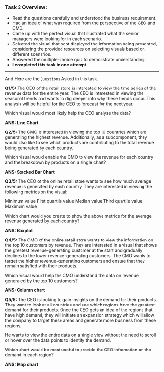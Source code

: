 ### Task 2 Overview: 

- Read the questions carefully and understood the business requirement.
- Had an idea of what was required from the perspective of the CEO and CMO.
- Came up with the perfect visual that illustrated what the senior managers were looking for in each scenario.
- Selected the visual that best displayed the information being presented, considering the provided resources on selecting visuals based on different scenarios.
- Answered the multiple-choice quiz to demonstrate understanding.
- **I completed this task in one attempt.**

----  
And Here are the `Questions` Asked in this task.



**Q1/5:** The CEO of the retail store is interested to view the time series of the revenue data for the entire year. The CEO is interested in viewing the seasonal trends and wants to dig deeper into why these trends occur. This analysis will be helpful for the CEO to forecast for the next year.

Which visual would most likely help the CEO analyse the data?

**ANS: Line Chart**

**Q2/5:** The CMO is interested in viewing the top 10 countries which are generating the highest revenue. Additionally, as a subcomponent, they would also like to see which products are contributing to the total revenue being generated by each country.

Which visual would enable the CMO to view the revenue for each country and the breakdown by products on a single chart?         


**ANS: Stacked Bar Chart**

**Q3/5:** The CEO of the online retail store wants to see how much average revenue is generated by each country. They are interested in viewing the following metrics on the visual:

Minimum value
First quartile value
Median value 
Third quartile value
Maximum value

Which chart would you create to show the above metrics for the average revenue generated by each country?                

**ANS: Boxplot**

**Q4/5:** The CMO of the online retail store wants to view the information on the top 10 customers by revenue. They are interested in a visual that shows the greatest revenue-generating customer at the start and gradually declines to the lower revenue-generating customers. The CMO wants to target the higher revenue-generating customers and ensure that they remain satisfied with their products.

Which visual would help the CMO understand the data on revenue generated by the top 10 customers?

**ANS: Column chart**

**Q5/5:** The CEO is looking to gain insights on the demand for their products. They want to look at all countries and see which regions have the greatest demand for their products. Once the CEO gets an idea of the regions that have high demand, they will initiate an expansion strategy which will allow the company to target these areas and generate more business from these regions.

He wants to view the entire data on a single view without the need to scroll or hover over the data points to identify the demand.

Which chart would be most useful to provide the CEO information on the demand in each region?

**ANS: Map chart** 

